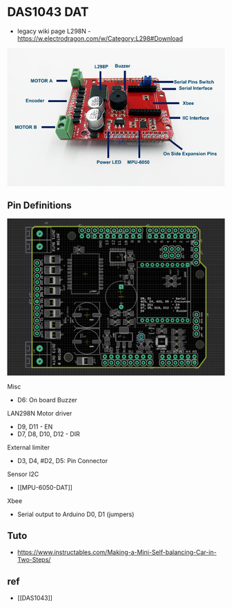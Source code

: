 
# DAS1043 DAT

- legacy wiki page L298N - https://w.electrodragon.com/w/Category:L298#Download


![](2023-12-04-18-59-24.png)

## Pin Definitions 

![](2023-12-04-18-56-56.png)

Misc 
- D6: On board Buzzer

LAN298N Motor driver 

- D9, D11          - EN
- D7, D8, D10, D12 - DIR

External limiter 

- D3, D4, #D2, D5: Pin Connector 

Sensor I2C

- [[MPU-6050-DAT]]

Xbee

- Serial output to Arduino D0, D1 (jumpers)

## Tuto 

- https://www.instructables.com/Making-a-Mini-Self-balancing-Car-in-Two-Steps/



## ref 
- [[DAS1043]]


